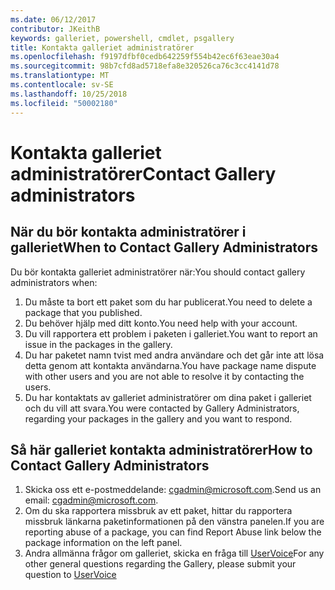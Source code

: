 ```yaml
---
ms.date: 06/12/2017
contributor: JKeithB
keywords: galleriet, powershell, cmdlet, psgallery
title: Kontakta galleriet administratörer
ms.openlocfilehash: f9197dfbf0cedb642259f554b42ec6f63eae30a4
ms.sourcegitcommit: 98b7cfd8ad5718efa8e320526ca76c3cc4141d78
ms.translationtype: MT
ms.contentlocale: sv-SE
ms.lasthandoff: 10/25/2018
ms.locfileid: "50002180"
---
```

# <a name="contact-gallery-administrators"></a><span data-ttu-id="57cc7-103">Kontakta galleriet administratörer</span><span class="sxs-lookup"><span data-stu-id="57cc7-103">Contact Gallery administrators</span></span>

## <a name="when-to-contact-gallery-administrators"></a><span data-ttu-id="57cc7-104">När du bör kontakta administratörer i galleriet</span><span class="sxs-lookup"><span data-stu-id="57cc7-104">When to Contact Gallery Administrators</span></span>

<span data-ttu-id="57cc7-105">Du bör kontakta galleriet administratörer när:</span><span class="sxs-lookup"><span data-stu-id="57cc7-105">You should contact gallery administrators when:</span></span>

1. <span data-ttu-id="57cc7-106">Du måste ta bort ett paket som du har publicerat.</span><span class="sxs-lookup"><span data-stu-id="57cc7-106">You need to delete a package that you published.</span></span>
2. <span data-ttu-id="57cc7-107">Du behöver hjälp med ditt konto.</span><span class="sxs-lookup"><span data-stu-id="57cc7-107">You need help with your account.</span></span>
3. <span data-ttu-id="57cc7-108">Du vill rapportera ett problem i paketen i galleriet.</span><span class="sxs-lookup"><span data-stu-id="57cc7-108">You want to report an issue in the packages in the gallery.</span></span>
4. <span data-ttu-id="57cc7-109">Du har paketet namn tvist med andra användare och det går inte att lösa detta genom att kontakta användarna.</span><span class="sxs-lookup"><span data-stu-id="57cc7-109">You have package name dispute with other users and you are not able to resolve it by contacting the users.</span></span>
5. <span data-ttu-id="57cc7-110">Du har kontaktats av galleriet administratörer om dina paket i galleriet och du vill att svara.</span><span class="sxs-lookup"><span data-stu-id="57cc7-110">You were contacted by Gallery Administrators, regarding your packages in the gallery and you want to respond.</span></span>

## <a name="how-to-contact-gallery-administrators"></a><span data-ttu-id="57cc7-111">Så här galleriet kontakta administratörer</span><span class="sxs-lookup"><span data-stu-id="57cc7-111">How to Contact Gallery Administrators</span></span>

1. <span data-ttu-id="57cc7-112">Skicka oss ett e-postmeddelande: cgadmin@microsoft.com.</span><span class="sxs-lookup"><span data-stu-id="57cc7-112">Send us an email: cgadmin@microsoft.com.</span></span>
2. <span data-ttu-id="57cc7-113">Om du ska rapportera missbruk av ett paket, hittar du rapportera missbruk länkarna paketinformationen på den vänstra panelen.</span><span class="sxs-lookup"><span data-stu-id="57cc7-113">If you are reporting abuse of a package, you can find Report Abuse link below the package information on the left panel.</span></span>
3. <span data-ttu-id="57cc7-114">Andra allmänna frågor om galleriet, skicka en fråga till [UserVoice](http://windowsserver.uservoice.com/forums/301869-powershell)</span><span class="sxs-lookup"><span data-stu-id="57cc7-114">For any other general questions regarding the Gallery, please submit your question to [UserVoice](http://windowsserver.uservoice.com/forums/301869-powershell)</span></span>
